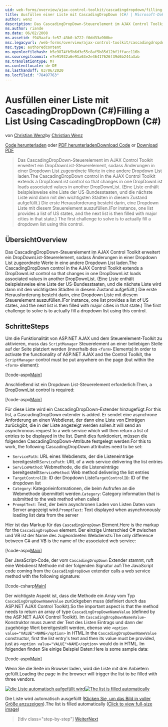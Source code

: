 ```yaml
---
uid: web-forms/overview/ajax-control-toolkit/cascadingdropdown/filling-a-list-using-cascadingdropdown-cs
title: Ausfüllen einer Liste mit CascadingDropDown (C#) | Microsoft-Dokumentation
author: wenz
description: Das CascadingDropDown-Steuerelement im AJAX Control Toolkit erweitert ein DropDownList-Steuerelement, sodass Änderungen in einer DropDownList zugeordnete Werte in Anoth laden...
ms.author: riande
ms.date: 06/02/2008
ms.assetid: f949aafa-fe57-43b0-b722-f0dd33a900be
msc.legacyurl: /web-forms/overview/ajax-control-toolkit/cascadingdropdown/filling-a-list-using-cascadingdropdown-cs
msc.type: authoredcontent
ms.openlocfilehash: b5e9874fb5b6d3e55c8af5b85d12bf1ffacc116b
ms.sourcegitcommit: e7e91932a6e91a63e2e46417626f39d6b244a3ab
ms.translationtype: MT
ms.contentlocale: de-DE
ms.lasthandoff: 03/06/2020
ms.locfileid: "78497763"
---
```

# <a name="filling-a-list-using-cascadingdropdown-c"></a><span data-ttu-id="3c414-103">Ausfüllen einer Liste mit CascadingDropDown (C#)</span><span class="sxs-lookup"><span data-stu-id="3c414-103">Filling a List Using CascadingDropDown (C#)</span></span>

<span data-ttu-id="3c414-104">von [Christian Wenz](https://github.com/wenz)</span><span class="sxs-lookup"><span data-stu-id="3c414-104">by [Christian Wenz](https://github.com/wenz)</span></span>

<span data-ttu-id="3c414-105">[Code herunterladen](https://download.microsoft.com/download/9/0/7/907760b1-2c60-4f81-aeb6-ca416a573b0d/cascadingdropdown0.cs.zip) oder [PDF herunterladen](https://download.microsoft.com/download/2/d/c/2dc10e34-6983-41d4-9c08-f78f5387d32b/cascadingdropdown0CS.pdf)</span><span class="sxs-lookup"><span data-stu-id="3c414-105">[Download Code](https://download.microsoft.com/download/9/0/7/907760b1-2c60-4f81-aeb6-ca416a573b0d/cascadingdropdown0.cs.zip) or [Download PDF](https://download.microsoft.com/download/2/d/c/2dc10e34-6983-41d4-9c08-f78f5387d32b/cascadingdropdown0CS.pdf)</span></span>

> <span data-ttu-id="3c414-106">Das CascadingDropDown-Steuerelement im AJAX Control Toolkit erweitert ein DropDownList-Steuerelement, sodass Änderungen in einer Dropdown List zugeordnete Werte in eine andere Dropdown List laden.</span><span class="sxs-lookup"><span data-stu-id="3c414-106">The CascadingDropDown control in the AJAX Control Toolkit extends a DropDownList control so that changes in one DropDownList loads associated values in another DropDownList.</span></span> <span data-ttu-id="3c414-107">(Eine Liste enthält beispielsweise eine Liste der US-Bundesstaaten, und die nächste Liste wird dann mit den wichtigsten Städten in diesem Zustand aufgefüllt.) Die erste Herausforderung besteht darin, eine Dropdown Liste mit diesem Steuerelement auszufüllen.</span><span class="sxs-lookup"><span data-stu-id="3c414-107">(For instance, one list provides a list of US states, and the next list is then filled with major cities in that state.) The first challenge to solve is to actually fill a dropdown list using this control.</span></span>

## <a name="overview"></a><span data-ttu-id="3c414-108">Übersicht</span><span class="sxs-lookup"><span data-stu-id="3c414-108">Overview</span></span>

<span data-ttu-id="3c414-109">Das CascadingDropDown-Steuerelement im AJAX Control Toolkit erweitert ein DropDownList-Steuerelement, sodass Änderungen in einer Dropdown List zugeordnete Werte in eine andere Dropdown List laden.</span><span class="sxs-lookup"><span data-stu-id="3c414-109">The CascadingDropDown control in the AJAX Control Toolkit extends a DropDownList control so that changes in one DropDownList loads associated values in another DropDownList.</span></span> <span data-ttu-id="3c414-110">(Eine Liste enthält beispielsweise eine Liste der US-Bundesstaaten, und die nächste Liste wird dann mit den wichtigsten Städten in diesem Zustand aufgefüllt.) Die erste Herausforderung besteht darin, eine Dropdown Liste mit diesem Steuerelement auszufüllen.</span><span class="sxs-lookup"><span data-stu-id="3c414-110">(For instance, one list provides a list of US states, and the next list is then filled with major cities in that state.) The first challenge to solve is to actually fill a dropdown list using this control.</span></span>

## <a name="steps"></a><span data-ttu-id="3c414-111">Schritte</span><span class="sxs-lookup"><span data-stu-id="3c414-111">Steps</span></span>

<span data-ttu-id="3c414-112">Um die Funktionalität von ASP.NET AJAX und dem Steuerelement-Toolkit zu aktivieren, muss das `ScriptManager` Steuerelement an einer beliebigen Stelle auf der Seite platziert werden (innerhalb des `<form>` Elements):</span><span class="sxs-lookup"><span data-stu-id="3c414-112">In order to activate the functionality of ASP.NET AJAX and the Control Toolkit, the `ScriptManager` control must be put anywhere on the page (but within the `<form>` element):</span></span>

[!code-aspx[Main](filling-a-list-using-cascadingdropdown-cs/samples/sample1.aspx)]

<span data-ttu-id="3c414-113">Anschließend ist ein Dropdown List-Steuerelement erforderlich:</span><span class="sxs-lookup"><span data-stu-id="3c414-113">Then, a DropDownList control is required:</span></span>

[!code-aspx[Main](filling-a-list-using-cascadingdropdown-cs/samples/sample2.aspx)]

<span data-ttu-id="3c414-114">Für diese Liste wird ein CascadingDropDown-Extender hinzugefügt.</span><span class="sxs-lookup"><span data-stu-id="3c414-114">For this list, a CascadingDropDown extender is added.</span></span> <span data-ttu-id="3c414-115">Er sendet eine asynchrone Anforderung an einen Webdienst, der dann eine Liste von Einträgen zurückgibt, die in der Liste angezeigt werden sollen.</span><span class="sxs-lookup"><span data-stu-id="3c414-115">It will send an asynchronous request to a web service which will then return a list of entries to be displayed in the list.</span></span> <span data-ttu-id="3c414-116">Damit dies funktioniert, müssen die folgenden CascadingDropDown-Attribute festgelegt werden:</span><span class="sxs-lookup"><span data-stu-id="3c414-116">For this to work, the following CascadingDropDown attributes need to be set:</span></span>

- <span data-ttu-id="3c414-117">`ServicePath`: URL eines Webdiensts, der die Listeneinträge bereitgestellt</span><span class="sxs-lookup"><span data-stu-id="3c414-117">`ServicePath`: URL of a web service delivering the list entries</span></span>
- <span data-ttu-id="3c414-118">`ServiceMethod`: Webmethode, die die Listeneinträge bereitgestellt</span><span class="sxs-lookup"><span data-stu-id="3c414-118">`ServiceMethod`: Web method delivering the list entries</span></span>
- <span data-ttu-id="3c414-119">`TargetControlID`: ID der Dropdown Liste</span><span class="sxs-lookup"><span data-stu-id="3c414-119">`TargetControlID`: ID of the dropdown list</span></span>
- <span data-ttu-id="3c414-120">`Category`: Kategorieinformationen, die beim Aufrufen an die Webmethode übermittelt werden.</span><span class="sxs-lookup"><span data-stu-id="3c414-120">`Category`: Category information that is submitted to the web method when called</span></span>
- <span data-ttu-id="3c414-121">`PromptText`: Text, der beim asynchronen Laden von Listen Daten vom Server angezeigt wird.</span><span class="sxs-lookup"><span data-stu-id="3c414-121">`PromptText`: Text displayed when asynchronously loading list data from the server</span></span>

<span data-ttu-id="3c414-122">Hier ist das Markup für das `CascadingDropDown` Element.</span><span class="sxs-lookup"><span data-stu-id="3c414-122">Here is the markup for the `CascadingDropDown` element.</span></span> <span data-ttu-id="3c414-123">Der einzige Unterschied C# zwischen und VB ist der Name des zugeordneten Webdiensts:</span><span class="sxs-lookup"><span data-stu-id="3c414-123">The only difference between C# and VB is the name of the associated web service:</span></span>

[!code-aspx[Main](filling-a-list-using-cascadingdropdown-cs/samples/sample3.aspx)]

<span data-ttu-id="3c414-124">Der JavaScript-Code, der vom `CascadingDropDown` Extender stammt, ruft eine Webdienst Methode mit der folgenden Signatur auf:</span><span class="sxs-lookup"><span data-stu-id="3c414-124">The JavaScript code coming from the `CascadingDropDown` extender calls a web service method with the following signature:</span></span>

[!code-csharp[Main](filling-a-list-using-cascadingdropdown-cs/samples/sample4.cs)]

<span data-ttu-id="3c414-125">Der wichtigste Aspekt ist, dass die Methode ein Array vom Typ `CascadingDropDownNameValue` zurückgeben muss (definiert durch das ASP.NET AJAX Control Toolkit).</span><span class="sxs-lookup"><span data-stu-id="3c414-125">So the important aspect is that the method needs to return an array of type `CascadingDropDownNameValue` (defined by the ASP.NET AJAX Control Toolkit).</span></span> <span data-ttu-id="3c414-126">Im `CascadingDropDownNameValue`-Konstruktor muss zuerst der Text des Listen Eintrags und dann der zugehörige Wert bereitgestellt werden, ebenso wie `<option value="VALUE">NAME</option>` in HTML.</span><span class="sxs-lookup"><span data-stu-id="3c414-126">In the `CascadingDropDownNameValue` constructor, first the list entry's text and then its value must be provided, just as `<option value="VALUE">NAME</option>` would do in HTML.</span></span> <span data-ttu-id="3c414-127">Im folgenden finden Sie einige Beispiel Daten:</span><span class="sxs-lookup"><span data-stu-id="3c414-127">Here is some sample data:</span></span>

[!code-aspx[Main](filling-a-list-using-cascadingdropdown-cs/samples/sample5.aspx)]

<span data-ttu-id="3c414-128">Wenn Sie die Seite im Browser laden, wird die Liste mit drei Anbietern gefüllt.</span><span class="sxs-lookup"><span data-stu-id="3c414-128">Loading the page in the browser will trigger the list to be filled with three vendors.</span></span>

<span data-ttu-id="3c414-129">[![die Liste automatisch aufgefüllt wird](filling-a-list-using-cascadingdropdown-cs/_static/image2.png)](filling-a-list-using-cascadingdropdown-cs/_static/image1.png)</span><span class="sxs-lookup"><span data-stu-id="3c414-129">[![The list is filled automatically](filling-a-list-using-cascadingdropdown-cs/_static/image2.png)](filling-a-list-using-cascadingdropdown-cs/_static/image1.png)</span></span>

<span data-ttu-id="3c414-130">Die Liste wird automatisch ausgefüllt ([Klicken Sie, um das Bild in voller Größe anzuzeigen](filling-a-list-using-cascadingdropdown-cs/_static/image3.png)).</span><span class="sxs-lookup"><span data-stu-id="3c414-130">The list is filled automatically ([Click to view full-size image](filling-a-list-using-cascadingdropdown-cs/_static/image3.png))</span></span>

> [!div class="step-by-step"]
> [<span data-ttu-id="3c414-131">Weiter</span><span class="sxs-lookup"><span data-stu-id="3c414-131">Next</span></span>](using-cascadingdropdown-with-a-database-cs.md)

